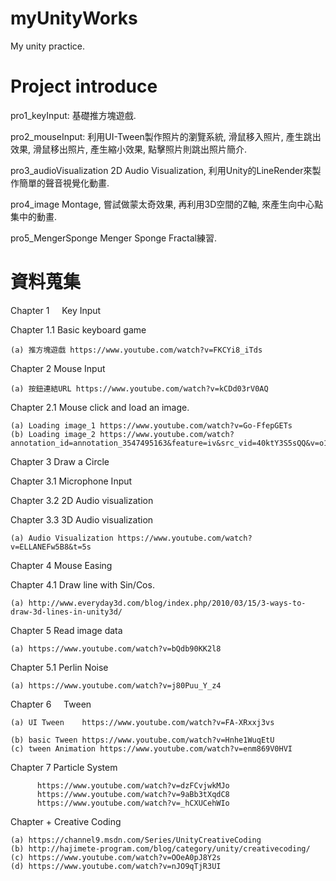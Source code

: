 # myUnityWorks
My unity practice.

Project introduce
=========================================================================================

pro1_keyInput:
基礎推方塊遊戲.

pro2_mouseInput:
利用UI-Tween製作照片的瀏覽系統, 滑鼠移入照片, 產生跳出效果, 滑鼠移出照片, 產生縮小效果, 點擊照片則跳出照片簡介.

pro3_audioVisualization
2D Audio Visualization, 利用Unity的LineRender來製作簡單的聲音視覺化動畫.

pro4_image
Montage, 嘗試做蒙太奇效果, 再利用3D空間的Z軸, 來產生向中心點集中的動畫.

pro5_MengerSponge
Menger Sponge Fractal練習.


資料蒐集
=========================================================================================
Chapter 1      Key Input							

Chapter 1.1    Basic keyboard game						
	
	(a) 推方塊遊戲 https://www.youtube.com/watch?v=FKCYi8_iTds
	
Chapter 2      Mouse Input                   					
	
	(a) 按鈕連結URL https://www.youtube.com/watch?v=kCDd03rV0AQ

Chapter 2.1    Mouse click and load an image.                    		

	(a) Loading image_1 https://www.youtube.com/watch?v=Go-FfepGETs
	(b) Loading image_2 https://www.youtube.com/watch?annotation_id=annotation_3547495163&feature=iv&src_vid=40ktY3S5sQQ&v=o15wTgDSCbE

Chapter 3      Draw a Circle											

Chapter 3.1    Microphone Input 						

Chapter 3.2    2D Audio visualization

Chapter 3.3    3D Audio visualization

	(a) Audio Visualization https://www.youtube.com/watch?v=ELLANEFw5B8&t=5s

Chapter 4      Mouse Easing

Chapter 4.1    Draw line with Sin/Cos.                    

	(a) http://www.everyday3d.com/blog/index.php/2010/03/15/3-ways-to-draw-3d-lines-in-unity3d/            
     
Chapter 5      Read image data                    

	(a) https://www.youtube.com/watch?v=bQdb90KK2l8

Chapter 5.1    Perlin Noise                  

	(a) https://www.youtube.com/watch?v=j80Puu_Y_z4

Chapter 6      Tween       												

	(a) UI Tween	https://www.youtube.com/watch?v=FA-XRxxj3vs                          
	(b) basic Tween https://www.youtube.com/watch?v=Hnhe1WuqEtU
	(c) tween Animation https://www.youtube.com/watch?v=enm869V0HVI

Chapter 7        Particle System

          https://www.youtube.com/watch?v=dzFCvjwkMJo
          https://www.youtube.com/watch?v=9aBb3tXqdC8
          https://www.youtube.com/watch?v=_hCXUCehWIo

Chapter +      Creative Coding               

	(a) https://channel9.msdn.com/Series/UnityCreativeCoding                        
	(b) http://hajimete-program.com/blog/category/unity/creativecoding/ 
	(c) https://www.youtube.com/watch?v=OOeA0pJ8Y2s
	(d) https://www.youtube.com/watch?v=nJO9qTjR3UI
